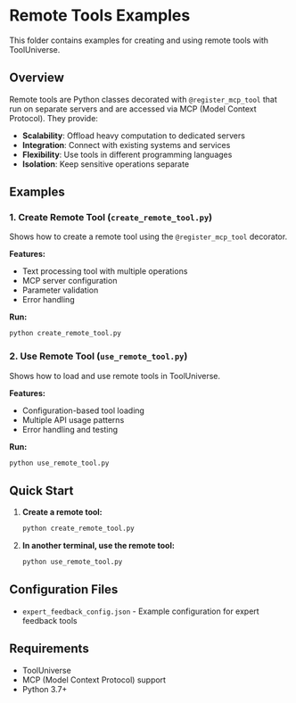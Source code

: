 # Remote Tools Examples

This folder contains examples for creating and using remote tools with ToolUniverse.

## Overview

Remote tools are Python classes decorated with `@register_mcp_tool` that run on separate servers and are accessed via MCP (Model Context Protocol). They provide:

- **Scalability**: Offload heavy computation to dedicated servers
- **Integration**: Connect with existing systems and services  
- **Flexibility**: Use tools in different programming languages
- **Isolation**: Keep sensitive operations separate

## Examples

### 1. Create Remote Tool (`create_remote_tool.py`)
Shows how to create a remote tool using the `@register_mcp_tool` decorator.

**Features:**
- Text processing tool with multiple operations
- MCP server configuration
- Parameter validation
- Error handling

**Run:**
```bash
python create_remote_tool.py
```

### 2. Use Remote Tool (`use_remote_tool.py`)
Shows how to load and use remote tools in ToolUniverse.

**Features:**
- Configuration-based tool loading
- Multiple API usage patterns
- Error handling and testing

**Run:**
```bash
python use_remote_tool.py
```

## Quick Start

1. **Create a remote tool:**
   ```bash
   python create_remote_tool.py
   ```

2. **In another terminal, use the remote tool:**
   ```bash
   python use_remote_tool.py
   ```

## Configuration Files

- `expert_feedback_config.json` - Example configuration for expert feedback tools

## Requirements

- ToolUniverse
- MCP (Model Context Protocol) support
- Python 3.7+
